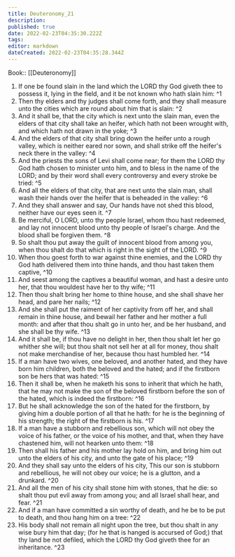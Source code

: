 ```yaml
---
title: Deuteronomy_21
description: 
published: true
date: 2022-02-23T04:35:30.222Z
tags: 
editor: markdown
dateCreated: 2022-02-23T04:35:28.344Z
---
```


 Book:: [[Deuteronomy]]
 1. If one be found slain in the land which the LORD thy God giveth thee to possess it, lying in the field, and it be not known who hath slain him: ^1
 2. Then thy elders and thy judges shall come forth, and they shall measure unto the cities which are round about him that is slain: ^2
 3. And it shall be, that the city which is next unto the slain man, even the elders of that city shall take an heifer, which hath not been wrought with, and which hath not drawn in the yoke; ^3
 4. And the elders of that city shall bring down the heifer unto a rough valley, which is neither eared nor sown, and shall strike off the heifer's neck there in the valley: ^4
 5. And the priests the sons of Levi shall come near; for them the LORD thy God hath chosen to minister unto him, and to bless in the name of the LORD; and by their word shall every controversy and every stroke be tried: ^5
 6. And all the elders of that city, that are next unto the slain man, shall wash their hands over the heifer that is beheaded in the valley: ^6
 7. And they shall answer and say, Our hands have not shed this blood, neither have our eyes seen it. ^7
 8. Be merciful, O LORD, unto thy people Israel, whom thou hast redeemed, and lay not innocent blood unto thy people of Israel's charge. And the blood shall be forgiven them. ^8
 9. So shalt thou put away the guilt of innocent blood from among you, when thou shalt do that which is right in the sight of the LORD. ^9
 10. When thou goest forth to war against thine enemies, and the LORD thy God hath delivered them into thine hands, and thou hast taken them captive, ^10
 11. And seest among the captives a beautiful woman, and hast a desire unto her, that thou wouldest have her to thy wife; ^11
 12. Then thou shalt bring her home to thine house, and she shall shave her head, and pare her nails; ^12
 13. And she shall put the raiment of her captivity from off her, and shall remain in thine house, and bewail her father and her mother a full month: and after that thou shalt go in unto her, and be her husband, and she shall be thy wife. ^13
 14. And it shall be, if thou have no delight in her, then thou shalt let her go whither she will; but thou shalt not sell her at all for money, thou shalt not make merchandise of her, because thou hast humbled her. ^14
 15. If a man have two wives, one beloved, and another hated, and they have born him children, both the beloved and the hated; and if the firstborn son be hers that was hated: ^15
 16. Then it shall be, when he maketh his sons to inherit that which he hath, that he may not make the son of the beloved firstborn before the son of the hated, which is indeed the firstborn: ^16
 17. But he shall acknowledge the son of the hated for the firstborn, by giving him a double portion of all that he hath: for he is the beginning of his strength; the right of the firstborn is his. ^17
 18. If a man have a stubborn and rebellious son, which will not obey the voice of his father, or the voice of his mother, and that, when they have chastened him, will not hearken unto them: ^18
 19. Then shall his father and his mother lay hold on him, and bring him out unto the elders of his city, and unto the gate of his place; ^19
 20. And they shall say unto the elders of his city, This our son is stubborn and rebellious, he will not obey our voice; he is a glutton, and a drunkard. ^20
 21. And all the men of his city shall stone him with stones, that he die: so shalt thou put evil away from among you; and all Israel shall hear, and fear. ^21
 22. And if a man have committed a sin worthy of death, and he be to be put to death, and thou hang him on a tree: ^22
 23. His body shall not remain all night upon the tree, but thou shalt in any wise bury him that day; (for he that is hanged is accursed of God;) that thy land be not defiled, which the LORD thy God giveth thee for an inheritance. ^23
